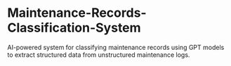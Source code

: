 # Maintenance-Records-Classification-System
AI-powered system for classifying maintenance records using GPT models to extract structured data from unstructured maintenance logs.
